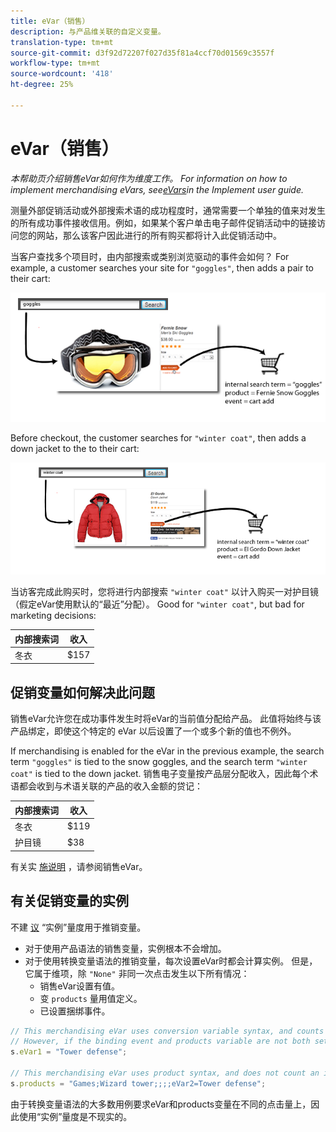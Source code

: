 ```yaml
---
title: eVar（销售）
description: 与产品维关联的自定义变量。
translation-type: tm+mt
source-git-commit: d3f92d72207f027d35f81a4ccf70d01569c3557f
workflow-type: tm+mt
source-wordcount: '418'
ht-degree: 25%

---
```



# eVar（销售）

*本帮助页介绍销售eVar如何作为维度工作。 For information on how to implement merchandising eVars, see[eVars](/help/implement/vars/page-vars/evar.md)in the Implement user guide.*

测量外部促销活动或外部搜索术语的成功程度时，通常需要一个单独的值来对发生的所有成功事件接收信用。例如，如果某个客户单击电子邮件促销活动中的链接访问您的网站，那么该客户因此进行的所有购买都将计入此促销活动中。

当客户查找多个项目时，由内部搜索或类别浏览驱动的事件会如何？ For example, a customer searches your site for `"goggles"`, then adds a pair to their cart:

![护目镜示例](assets/merch-example-goggles.png)

Before checkout, the customer searches for `"winter coat"`, then adds a down jacket to the to their cart:

![外套示例](assets/merch-example-coat.png)

当访客完成此购买时，您将进行内部搜索 `"winter coat"` 以计入购买一对护目镜（假定eVar使用默认的“最近”分配）。 Good for `"winter coat"`, but bad for marketing decisions:

| 内部搜索词 | 收入 |
|---|---|
| 冬衣 | $157 |

## 促销变量如何解决此问题

销售eVar允许您在成功事件发生时将eVar的当前值分配给产品。 此值将始终与该产品绑定，即使这个特定的 eVar 以后设置了一个或多个新的值也不例外。

If merchandising is enabled for the eVar in the previous example, the search term `"goggles"` is tied to the snow goggles, and the search term `"winter coat"` is tied to the down jacket. 销售电子变量按产品层分配收入，因此每个术语都会收到与术语关联的产品的收入金额的贷记：

| 内部搜索词 | 收入 |
|---|---|
| 冬衣 | $119 |
| 护目镜 | $38 |

有关实 [施说明](/help/implement/vars/page-vars/evar-merchandising.md) ，请参阅销售eVar。

## 有关促销变量的实例

不建 [议](../metrics/instances.md) “实例”量度用于推销变量。

* 对于使用产品语法的销售变量，实例根本不会增加。
* 对于使用转换变量语法的推销变量，每次设置eVar时都会计算实例。 但是，它属于维项，除 `"None"` 非同一次点击发生以下所有情况：
   * 销售eVar设置有值。
   * 变 `products` 量用值定义。
   * 已设置捆绑事件。

```js
// This merchandising eVar uses conversion variable syntax, and counts an instance.
// However, if the binding event and products variable are not both set, the instance attributes to "None".
s.eVar1 = "Tower defense";

// This merchandising eVar uses product syntax, and does not count an instance.
s.products = "Games;Wizard tower;;;;eVar2=Tower defense";
```

由于转换变量语法的大多数用例要求eVar和products变量在不同的点击量上，因此使用“实例”量度是不现实的。
